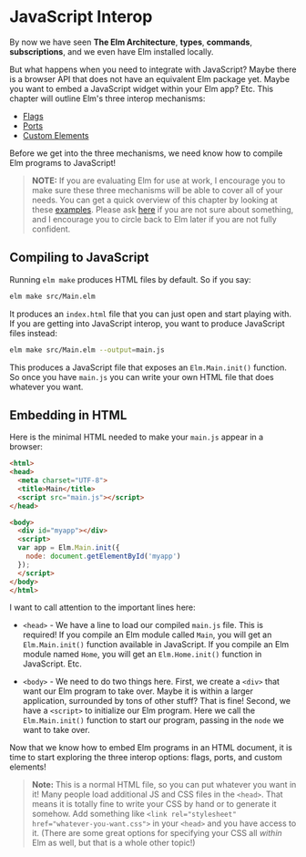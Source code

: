 # JavaScript Interop

By now we have seen **The Elm Architecture**, **types**, **commands**, **subscriptions**, and we even have Elm installed locally.

But what happens when you need to integrate with JavaScript? Maybe there is a browser API that does not have an equivalent Elm package yet. Maybe you want to embed a JavaScript widget within your Elm app? Etc. This chapter will outline Elm's three interop mechanisms:

- [Flags](/interop/flags.html)
- [Ports](/interop/ports.html)
- [Custom Elements](/interop/custom_elements.html)

Before we get into the three mechanisms, we need know how to compile Elm programs to JavaScript!

> **NOTE:** If you are evaluating Elm for use at work, I encourage you to make sure these three mechanisms will be able to cover all of your needs. You can get a quick overview of this chapter by looking at these [examples](https://github.com/elm-community/js-integration-examples/). Please ask [here](https://discourse.elm-lang.org/) if you are not sure about something, and I encourage you to circle back to Elm later if you are not fully confident.


## Compiling to JavaScript

Running `elm make` produces HTML files by default. So if you say:

```bash
elm make src/Main.elm
```

It produces an `index.html` file that you can just open and start playing with. If you are getting into JavaScript interop, you want to produce JavaScript files instead:

```bash
elm make src/Main.elm --output=main.js
```

This produces a JavaScript file that exposes an `Elm.Main.init()` function. So once you have `main.js` you can write your own HTML file that does whatever you want.


## Embedding in HTML

Here is the minimal HTML needed to make your `main.js` appear in a browser:

```html
<html>
<head>
  <meta charset="UTF-8">
  <title>Main</title>
  <script src="main.js"></script>
</head>

<body>
  <div id="myapp"></div>
  <script>
  var app = Elm.Main.init({
    node: document.getElementById('myapp')
  });
  </script>
</body>
</html>
```

I want to call attention to the important lines here:

- `<head>` - We have a line to load our compiled `main.js` file. This is required! If you compile an Elm module called `Main`, you will get an `Elm.Main.init()` function available in JavaScript. If you compile an Elm module named `Home`, you will get an `Elm.Home.init()` function in JavaScript. Etc.

- `<body>` - We need to do two things here. First, we create a `<div>` that want our Elm program to take over. Maybe it is within a larger application, surrounded by tons of other stuff? That is fine! Second, we have a `<script>` to initialize our Elm program. Here we call the `Elm.Main.init()` function to start our program, passing in the `node` we want to take over.

Now that we know how to embed Elm programs in an HTML document, it is time to start exploring the three interop options: flags, ports, and custom elements!

> **Note:** This is a normal HTML file, so you can put whatever you want in it! Many people load additional JS and CSS files in the `<head>`. That means it is totally fine to write your CSS by hand or to generate it somehow. Add something like `<link rel="stylesheet" href="whatever-you-want.css">` in your `<head>` and you have access to it. (There are some great options for specifying your CSS all _within_ Elm as well, but that is a whole other topic!)
